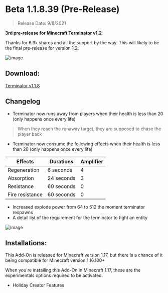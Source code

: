 # Beta 1.1.8.39 (Pre-Release)
> Release Date: 9/8/2021

**3rd pre-release for Minecraft Terminator v1.2**

Thanks for 6.9k shares and all the support by the way. This will likely to be the final pre-release for version 1.2.

![image](https://media.discordapp.net/attachments/571487722934370314/874120907910692884/unknown.png)

## Download:
[Terminator v1.1.8](https://cdn.discordapp.com/attachments/571863283657867294/872814082015768616/terminator_v1.1.7.25.mcaddon)

## Changelog
- Terminator now runs away from players when their health is less than 20 (only happens once every life)
> When they reach the runaway target, they are supposed to chase the player back
- Terminator now consume the following effects when their health is less than 20 (only happens once every life)

Effects | Durations | Amplifier 
-|-|-|
Regeneration | 6 seconds | 4
Absorption | 24 seconds | 3
Resistance | 60 seconds | 0
Fire resistance | 60 seconds | 0

- Increased explode power from 64 to 512 the moment terminator respawns
- A detail list of the requirement for the terminator to fight an entity

![image](https://media.discordapp.net/attachments/583617915203354633/874135220616572928/unknown.png)

## Installations:
This Add-On is released for Minecraft version 1.17, but there is a chance of it being compatible for Minecraft version 1.16.100+

When you're installing this Add-On in Minecraft 1.17, these are the experimentals options required to be activated.
- Holiday Creator Features
